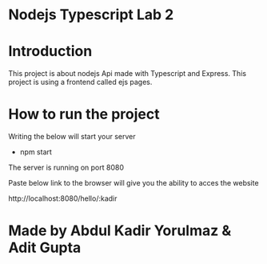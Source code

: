 # Nodejs Typescript Lab 2
 
# Introduction 
This project is about nodejs Api made with Typescript and Express.
This project is using a frontend called ejs pages. 

# How to run the project
Writing the below will start your server  
- npm start

The server is running on port 8080

Paste below link to the browser will give you the ability to acces the website

http://localhost:8080/hello/:kadir





# Made by Abdul Kadir Yorulmaz & Adit Gupta
